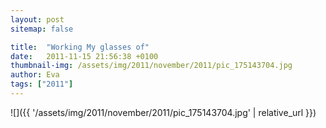 ```yaml
---
layout: post
sitemap: false

title:  "Working My glasses of"
date:   2011-11-15 21:56:38 +0100
thumbnail-img: /assets/img/2011/november/2011/pic_175143704.jpg
author: Eva
tags: ["2011"]
---
```




![]({{ '/assets/img/2011/november/2011/pic_175143704.jpg'  | relative_url }})

